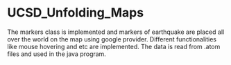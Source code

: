 # UCSD_Unfolding_Maps
The markers class is implemented and markers of earthquake are placed all over the world on the map using google provider. Different functionalities like mouse hovering and etc are implemented. The data is read from .atom files and used in the java program.

